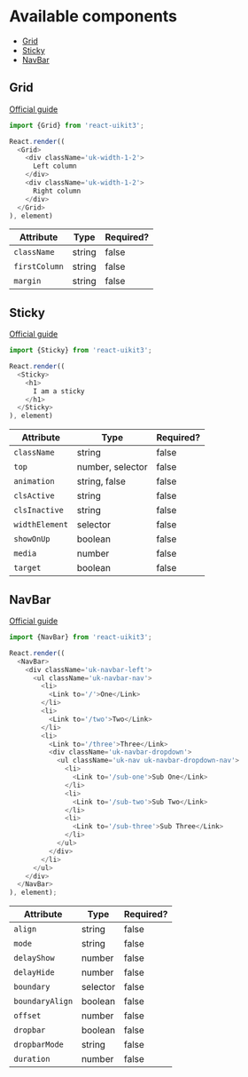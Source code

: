 # Available components

- [Grid](#grid)
- [Sticky](#sticky)
- [NavBar](#navbar)

## Grid
[Official guide](https://getuikit.com/docs/grid)

~~~js
import {Grid} from 'react-uikit3';

React.render((
  <Grid>
    <div className='uk-width-1-2'>
      Left column
    </div>
    <div className='uk-width-1-2'>
      Right column
    </div>
  </Grid>
), element)
~~~

Attribute     |  Type  | Required?
--------------|--------|---------
`className`   | string | false
`firstColumn` | string | false
`margin`      | string | false

## Sticky
[Official guide](https://getuikit.com/docs/sticky)

~~~js
import {Sticky} from 'react-uikit3';

React.render((
  <Sticky>
    <h1>
      I am a sticky
    </h1>
  </Sticky>
), element)
~~~

Attribute             |  Type            | Required?
----------------------|------------------|---------
`className`           | string           | false
`top`                 | number, selector | false
`animation`           | string, false    | false
`clsActive`           | string           | false
`clsInactive`         | string           | false
`widthElement`        | selector         | false
`showOnUp`            | boolean          | false
`media`               | number           | false
`target`              | boolean          | false

## NavBar
[Official guide](https://getuikit.com/docs/navbar)

~~~js
import {NavBar} from 'react-uikit3';

React.render((
  <NavBar>
    <div className='uk-navbar-left'>
      <ul className='uk-navbar-nav'>
        <li>
          <Link to='/'>One</Link>
        </li>
        <li>
          <Link to='/two'>Two</Link>
        </li>
        <li>
          <Link to='/three'>Three</Link>
          <div className='uk-navbar-dropdown'>
            <ul className='uk-nav uk-navbar-dropdown-nav'>
              <li>
                <Link to='/sub-one'>Sub One</Link>
              </li>
              <li>
                <Link to='/sub-two'>Sub Two</Link>
              </li>
              <li>
                <Link to='/sub-three'>Sub Three</Link>
              </li>
            </ul>
          </div>
        </li>
      </ul>
    </div>
  </NavBar>
), element);
~~~

Attribute       |  Type    | Required?
----------------|----------|---------
`align`         | string   | false
`mode`          | string   | false
`delayShow`     | number   | false
`delayHide`     | number   | false
`boundary`      | selector | false
`boundaryAlign` | boolean  | false
`offset`        | number   | false
`dropbar`       | boolean  | false
`dropbarMode`   | string   | false
`duration`      | number   | false
